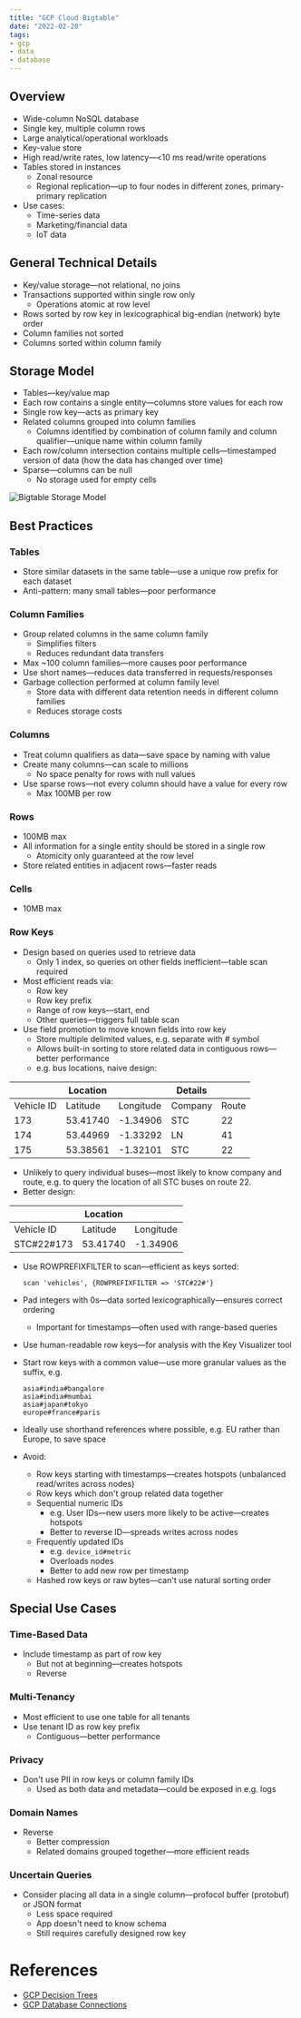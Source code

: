 ```yaml
---
title: "GCP Cloud Bigtable"
date: "2022-02-20"
tags:
- gcp
- data
- database
---
```


## Overview

- Wide-column NoSQL database
- Single key, multiple column rows
- Large analytical/operational workloads
- Key-value store
- High read/write rates, low latency—<10 ms read/write operations
- Tables stored in instances
	- Zonal resource
	- Regional replication—up to four nodes in different zones, primary-primary replication
- Use cases:
	- Time-series data
	- Marketing/financial data
	- IoT data

## General Technical Details

- Key/value storage—not relational, no joins
- Transactions supported within single row only
	- Operations atomic at row level
- Rows sorted by row key in lexicographical big-endian (network) byte order
- Column families not sorted
- Columns sorted within column family

## Storage Model

- Tables—key/value map
- Each row contains a single entity—columns store values for each row
- Single row key—acts as primary key
- Related columns grouped into column families
	- Columns identified by combination of column family and column qualifier—unique name within column family
- Each row/column intersection contains multiple cells—timestamped version of data (how the data has changed over time)
- Sparse—columns can be null
	- No storage used for empty cells

![Bigtable Storage Model](files/bigtable_storage_model.svg)

## Best Practices

### Tables

- Store similar datasets in the same table—use a unique row prefix for each dataset
- Anti-pattern: many small tables—poor performance

### Column Families

- Group related columns in the same column family
	- Simplifies filters
	- Reduces redundant data transfers
- Max ~100 column families—more causes poor performance
- Use short names—reduces data transferred in requests/responses
- Garbage collection performed at column family level
	- Store data with different data retention needs in different column families
	- Reduces storage costs

### Columns

- Treat column qualifiers as data—save space by naming with value
- Create many columns—can scale to millions
	- No space penalty for rows with null values
- Use sparse rows—not every column should have a value for every row
	- Max 100MB per row

### Rows

- 100MB max
- All information for a single entity should be stored in a single row
	- Atomicity only guaranteed at the row level
- Store related entities in adjacent rows—faster reads

### Cells

- 10MB max

### Row Keys

- Design based on queries used to retrieve data
	- Only 1 index, so queries on other fields inefficient—table scan required
- Most efficient reads via:
	- Row key
	- Row key prefix
	- Range of row keys—start, end
	- Other queries—triggers full table scan
- Use field promotion to move known fields into row key
	- Store multiple delimited values, e.g. separate with # symbol
	- Allows built-in sorting to store related data in contiguous rows—better performance
	- e.g. bus locations, naive design:

|            | Location |           | Details |       |
| ---------- | -------- | --------- | ------- | ----- |
| Vehicle ID | Latitude | Longitude | Company | Route |
| 173        | 53.41740 | -1.34906  | STC     | 22    |
| 174        | 53.44969 | -1.33292  | LN      | 41    |
| 175        | 53.38561 | -1.32101  | STC     | 22    |

- Unlikely to query individual buses—most likely to know company and route, e.g. to query the location of all STC buses on route 22.
- Better design:

|            | Location |           |
| ---------- | -------- | --------- |
| Vehicle ID | Latitude | Longitude |
| STC#22#173 | 53.41740 | -1.34906  |

- Use ROWPREFIXFILTER to scan—efficient as keys sorted:
	```
	scan 'vehicles', {ROWPREFIXFILTER => 'STC#22#'}
    ```

- Pad integers with 0s—data sorted lexicographically—ensures correct ordering
	- Important for timestamps—often used with range-based queries
- Use human-readable row keys—for analysis with the Key Visualizer tool
- Start row keys with a common value—use more granular values as the suffix, e.g.
	```
	asia#india#bangalore
	asia#india#mumbai
	asia#japan#tokyo
	europe#france#paris
	```
- Ideally use shorthand references where possible, e.g. EU rather than Europe, to save space
- Avoid:
	- Row keys starting with timestamps—creates hotspots (unbalanced read/writes across nodes)
	- Row keys which don't group related data together
	- Sequential numeric IDs
		- e.g. User IDs—new users more likely to be active—creates hotspots
		- Better to reverse ID—spreads writes across nodes
	- Frequently updated IDs
		- e.g. `device_id#metric`
		- Overloads nodes
		- Better to add new row per timestamp
	- Hashed row keys or raw bytes—can't use natural sorting order

## Special Use Cases

### Time-Based Data

- Include timestamp as part of row key
	- But not at beginning—creates hotspots
	- Reverse

### Multi-Tenancy

- Most efficient to use one table for all tenants
- Use tenant ID as row key prefix
	- Contiguous—better performance

### Privacy

- Don't use PII in row keys or column family IDs
	- Used as both data and metadata—could be exposed in e.g. logs

### Domain Names

- Reverse
	- Better compression
	- Related domains grouped together—more efficient reads

### Uncertain Queries

- Consider placing all data in a single column—profocol buffer (protobuf) or JSON format
	- Less space required
	- App doesn't need to know schema
	- Still requires carefully designed row key

# References

- [GCP Decision Trees](notes/moc/GCP%20Decision%20Trees.md)
- [GCP Database Connections](notes/GCP%20Database%20Connections.md)

